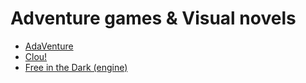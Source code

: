 # Adventure games & Visual novels

- [AdaVenture](adaventure.md)
- [Clou!](clou.md)
- [Free in the Dark (engine)](fitd.md)
